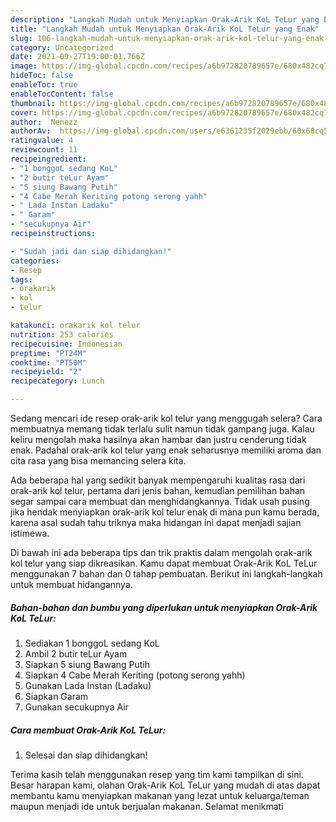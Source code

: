 ```yaml
---
description: "Langkah Mudah untuk Menyiapkan Orak-Arik KoL TeLur yang Enak"
title: "Langkah Mudah untuk Menyiapkan Orak-Arik KoL TeLur yang Enak"
slug: 106-langkah-mudah-untuk-menyiapkan-orak-arik-kol-telur-yang-enak
category: Uncategorized
date: 2021-09-27T19:00:01.766Z
image: https://img-global.cpcdn.com/recipes/a6b972820789657e/680x482cq70/orak-arik-kol-telur-foto-resep-utama.jpg
hideToc: false
enableToc: true
enableTocContent: false
thumbnail: https://img-global.cpcdn.com/recipes/a6b972820789657e/680x482cq70/orak-arik-kol-telur-foto-resep-utama.jpg
cover: https://img-global.cpcdn.com/recipes/a6b972820789657e/680x482cq70/orak-arik-kol-telur-foto-resep-utama.jpg
author:  Nenezz
authorAv:  https://img-global.cpcdn.com/users/e6361235f2029ebb/60x60cq50/avatar.jpg
ratingvalue: 4
reviewcount: 11
recipeingredient:
- "1 bonggoL sedang KoL"
- "2 butir teLur Ayam"
- "5 siung Bawang Putih"
- "4 Cabe Merah Keriting potong serong yahh"
- " Lada Instan Ladaku"
- " Garam"
- "secukupnya Air"
recipeinstructions:

- "Sudah jadi dan siap dihidangkan!"
categories:
- Resep
tags:
- orakarik
- kol
- telur

katakunci: orakarik kol telur 
nutrition: 253 calories
recipecuisine: Indonesian
preptime: "PT24M"
cooktime: "PT50M"
recipeyield: "2"
recipecategory: Lunch

---
```



Sedang mencari ide resep orak-arik kol telur yang menggugah selera? Cara membuatnya memang tidak terlalu sulit namun tidak gampang juga. Kalau keliru mengolah maka hasilnya akan hambar dan justru cenderung tidak enak. Padahal orak-arik kol telur yang enak seharusnya memiliki aroma dan cita rasa yang bisa memancing selera kita.




Ada beberapa hal yang sedikit banyak mempengaruhi kualitas rasa dari orak-arik kol telur, pertama dari jenis bahan, kemudian pemilihan bahan segar sampai cara membuat dan menghidangkannya. Tidak usah pusing jika hendak menyiapkan orak-arik kol telur enak di mana pun kamu berada, karena asal sudah tahu triknya maka hidangan ini dapat menjadi sajian istimewa.


Di bawah ini ada beberapa tips dan trik praktis dalam mengolah orak-arik kol telur yang siap dikreasikan. Kamu dapat membuat Orak-Arik KoL TeLur menggunakan 7 bahan dan 0 tahap pembuatan. Berikut ini langkah-langkah untuk membuat hidangannya.

<!--inarticleads1-->

##### Bahan-bahan dan bumbu yang diperlukan untuk menyiapkan Orak-Arik KoL TeLur:

1. Sediakan 1 bonggoL sedang KoL
1. Ambil 2 butir teLur Ayam
1. Siapkan 5 siung Bawang Putih
1. Siapkan 4 Cabe Merah Keriting (potong serong yahh)
1. Gunakan  Lada Instan (Ladaku)
1. Siapkan  Garam
1. Gunakan secukupnya Air




<!--inarticleads2-->

##### Cara membuat Orak-Arik KoL TeLur:


1. Selesai dan siap dihidangkan!



Terima kasih telah menggunakan resep yang tim kami tampilkan di sini. Besar harapan kami, olahan Orak-Arik KoL TeLur yang mudah di atas dapat membantu kamu menyiapkan makanan yang lezat untuk keluarga/teman maupun menjadi ide untuk berjualan makanan. Selamat menikmati
